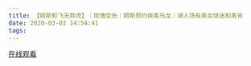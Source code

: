 ```yaml
---
title: 【姆斯和飞天胖虎】｜玫瑰受伤｜姆斯预约侠客乌龙｜湖人场有美女球迷和美背
date: 2020-03-03 14:54:41
tags:
---
```


<a href="https://www.weibo.com/tv/v/IwTGofsrQ?fid=1034:4478403211100190" target="_blank">在线观看</a>

